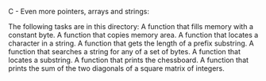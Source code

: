 C - Even more pointers, arrays and strings:

The following tasks are in this directory:
A function that fills memory with a constant byte.
A function that copies memory area.
A function that locates a character in a string.
A function that gets the length of a prefix substring.
A function that searches a string for any of a set of bytes.
A function that locates a substring.
A function that prints the chessboard.
A function that prints the sum of the two diagonals of a square matrix of integers.
